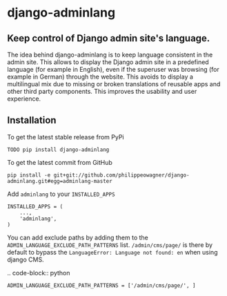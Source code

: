 django-adminlang
================

Keep control of Django admin site's language. 
-- 

The idea behind django-adminlang is to keep language consistent in the admin site. This allows to display the Django admin site in a predefined language (for example in English), even if the superuser was browsing (for example in German) through the website. This avoids to display a multilingual mix due to missing or broken translations of reusable apps and other third party components. This improves the usability and user experience.


Installation
------------

To get the latest stable release from PyPi

    TODO pip install django-adminlang

To get the latest commit from GitHub

    pip install -e git+git://github.com/philippeowagner/django-adminlang.git#egg=adminlang-master


Add ``adminlang`` to your ``INSTALLED_APPS``

    INSTALLED_APPS = (
        ...,
        'adminlang',
    )

	
You can add exclude paths by adding them to the ``ADMIN_LANGUAGE_EXCLUDE_PATH_PATTERNS`` list. ``/admin/cms/page/`` is there by default to bypass the ``LanguageError: Language not found: en`` when using django CMS.

.. code-block:: python

	ADMIN_LANGUAGE_EXCLUDE_PATH_PATTERNS = ['/admin/cms/page/', ]
	
	
